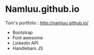 Namluu.github.io
================

Tom's portfolio : http://namluu.github.io/


- Bootstrap
- Font awesome
- Linkedin API
- Handlebars JS
